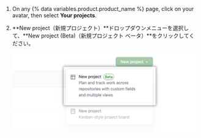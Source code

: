 1. On any {% data variables.product.product_name %} page, click on your avatar, then select **Your projects**.
2. **New project（新規プロジェクト）**ドロップダウンメニューを選択して、**New project (Beta)（新規プロジェクト ベータ）**をクリックしてください。

   ![新規プロジェクト](/assets/images/help/issues/new_project_beta.png)
